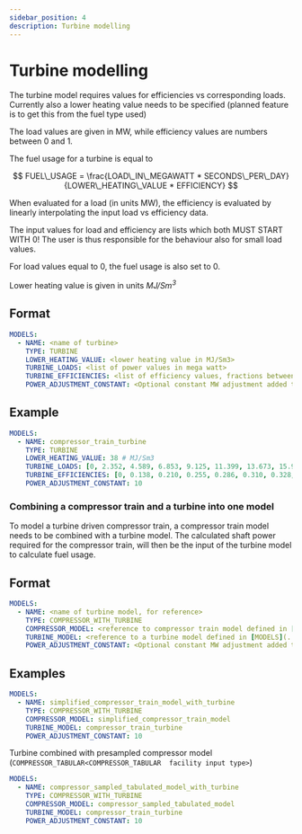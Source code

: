 ```yaml
---
sidebar_position: 4
description: Turbine modelling
---
```

# Turbine modelling
The turbine model requires values for efficiencies vs corresponding loads. Currently also a lower heating value needs to
be specified (planned feature is to get this from the fuel type used)

The load values are given in MW, while efficiency values are numbers between 0 and 1.

The fuel usage for a turbine is equal to

$$
FUEL\_USAGE = \frac{LOAD\_IN\_MEGAWATT * SECONDS\_PER\_DAY}{LOWER\_HEATING\_VALUE * EFFICIENCY}
$$

When evaluated for a load (in units MW), the efficiency is evaluated by linearly interpolating the input load vs
efficiency data.

The input values for load and efficiency are lists which both MUST START WITH 0! The user is thus responsible for the
behaviour also for small load values.

For load values equal to 0, the fuel usage is also set to 0.

Lower heating value is given in units *MJ/Sm<sup>3</sup>*

## Format
~~~~~~~~yaml
MODELS:
  - NAME: <name of turbine>
    TYPE: TURBINE
    LOWER_HEATING_VALUE: <lower heating value in MJ/Sm3>
    TURBINE_LOADS: <list of power values in mega watt>
    TURBINE_EFFICIENCIES: <list of efficiency values, fractions between 0 and 1 corresponding to 0-100%>
    POWER_ADJUSTMENT_CONSTANT: <Optional constant MW adjustment added to the model>
~~~~~~~~

## Example
~~~~~~~~yaml
MODELS:
  - NAME: compressor_train_turbine
    TYPE: TURBINE
    LOWER_HEATING_VALUE: 38 # MJ/Sm3
    TURBINE_LOADS: [0, 2.352, 4.589, 6.853, 9.125, 11.399, 13.673, 15.947, 18.223, 20.496, 22.767] # MW
    TURBINE_EFFICIENCIES: [0, 0.138, 0.210, 0.255, 0.286, 0.310, 0.328, 0.342, 0.353, 0.360, 0.362]
    POWER_ADJUSTMENT_CONSTANT: 10
~~~~~~~~

### Combining a compressor train and a turbine into one model
To model a turbine driven compressor train, a compressor train model needs to be combined with a turbine model. The
calculated shaft power required for the compressor train, will then be the input of the turbine model to calculate
fuel usage.

## Format
~~~~~~~~yaml
MODELS:
  - NAME: <name of turbine model, for reference>
    TYPE: COMPRESSOR_WITH_TURBINE
    COMPRESSOR_MODEL: <reference to compressor train model defined in [MODELS](../references/keywords/MODELS) or [FACILITY_INPUTS](../references/keywords/FACILITY_INPUTS) (of type COMPRESSOR_TABULAR)>
    TURBINE_MODEL: <reference to a turbine model defined in [MODELS](../references/keywords/MODELS) (of type TURBINE)>
    POWER_ADJUSTMENT_CONSTANT: <Optional constant MW adjustment added to the model>
~~~~~~~~

## Examples
~~~~~~~~yaml
MODELS:
  - NAME: simplified_compressor_train_model_with_turbine
    TYPE: COMPRESSOR_WITH_TURBINE
    COMPRESSOR_MODEL: simplified_compressor_train_model
    TURBINE_MODEL: compressor_train_turbine
    POWER_ADJUSTMENT_CONSTANT: 10
~~~~~~~~

Turbine combined with presampled compressor model (`COMPRESSOR_TABULAR<COMPRESSOR_TABULAR  facility input type>`)

~~~~~~~~yaml
MODELS:
  - NAME: compressor_sampled_tabulated_model_with_turbine
    TYPE: COMPRESSOR_WITH_TURBINE
    COMPRESSOR_MODEL: compressor_sampled_tabulated_model
    TURBINE_MODEL: compressor_train_turbine
    POWER_ADJUSTMENT_CONSTANT: 10
~~~~~~~~

